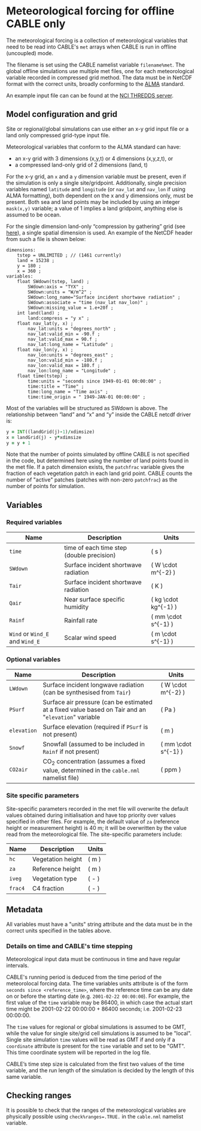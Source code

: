 # Meteorological forcing for offline CABLE only

The meteorological forcing is a collection of meteorological variables that need to be read into CABLE's `met` arrays when CABLE is run in offline (uncoupled) mode.

The filename is set using the CABLE namelist variable `filename%met`.
The global offline simulations use multiple met files, one for each meteorological variable recorded in compressed grid method.
The data must be in NetCDF format with the correct units, broadly conforming to the [ALMA](https://web.lmd.jussieu.fr/~polcher/ALMA/convention_output_3.html) standard.

An example input file can can be found at the [NCI THREDDS server](https://geonetwork.nci.org.au/geonetwork/srv/eng/catalog.search#/metadata/f7075_4625_2374_0846).

## Model configuration and grid

Site or regional/global simulations can use either an x-y grid input file or a land only compressed grid-type input file.

Meteorological variables that conform to the ALMA standard can have:

- an x-y grid with 3 dimensions (x,y,t) or 4 dimensions (x,y,z,t), or
- a compressed land-only grid of 2 dimensions (land, t)

For the x-y grid, an `x` and a `y` dimension variable must be present, even if the simulation is only a single site/gridpoint. Additionally, single precision variables named `latitude` and `longitude` (or `nav_lat` and `nav_lon` if using ALMA formatting), both dependent on the x and y dimensions only, must be present. Both sea and land points may be included by using an integer `mask(x,y)` variable; a value of 1 implies a land gridpoint, anything else is assumed to be ocean.

For the single dimension land-only “compression by gathering” grid (see [here](http://www.lmd.jussieu.fr/~polcher/ALMA/dataformats.html)), a single spatial dimension is used.
An example of the NetCDF header from such a file is shown below:

```
dimensions:
    tstep = UNLIMITED ; // (1461 currently)
    land = 15238 ;
    y = 180 ;
    x = 360 ;
variables:
    float SWdown(tstep, land) ;
        SWdown:axis = "TYX" ;
        SWdown:units = "W/m^2" ;
        SWdown:long_name="Surface incident shortwave radiation" ;
        SWdown:associate = "time (nav_lat nav_lon)" ;
        SWdown:missing_value = 1.e+20f ;
    int land(land) ;
        land:compress = "y x" ;
    float nav_lat(y, x) ;
        nav_lat:units = "degrees_north" ;
        nav_lat:valid_min = -90.f ;
        nav_lat:valid_max = 90.f ;
        nav_lat:long_name = "Latitude" ;
    float nav_lon(y, x) ;
        nav_lon:units = "degrees_east" ;
        nav_lon:valid_min = -180.f ;
        nav_lon:valid_max = 180.f ;
        nav_lon:long_name = "Longitude" ;
    float time(tstep) ;
        time:units = "seconds since 1949-01-01 00:00:00" ;
        time:title = "Time" ;
        time:long_name = "Time axis" ;
        time:time_origin = " 1949-JAN-01 00:00:00" ;
```

Most of the variables will be structured as SWdown is above. The relationship between “land” and “x” and “y” inside the CABLE netcdf driver is:

```fortran
y = INT((landGrid(j)-1)/xdimsize)
x = landGrid(j) - y*xdimsize
y = y + 1
```

Note that the number of points simulated by offline CABLE is not specified in the code, but determined here using the number of land points found in the met file. If a patch dimension exists, the `patchfrac` variable gives the fraction of each vegetation patch in each land grid point. CABLE counts the number of "active" patches (patches with non-zero `patchfrac`) as the number of points for simulation.

## Variables

### Required variables

| Name     | Description                               | Units                  |
|----------|-------------------------------------------|------------------------|
| `time`   | time of each time step (double precision) | \( s \)                |
| `SWdown` | Surface incident shortwave radiation      | \( W \cdot m^{-2} \)   |
| `Tair`   | Surface incident shortwave radiation      | \( K \)                |
| `Qair`   | Near surface specific humidity            | \( kg \cdot kg^{-1} \) |
| `Rainf`  | Rainfall rate                             | \( mm \cdot s^{-1} \)  |
| `Wind` or `Wind_E` and `Wind_E` | Scalar wind speed  | \( m \cdot s^{-1} \)   |

### Optional variables

| Name        | Description | Units |
|-------------|-----------------------------------------------------------------------------------------------------|-----------------------|
| `LWdown`    | Surface incident longwave radiation (can be synthesised from `Tair`)                                | \( W \cdot m^{-2} \)  |
| `PSurf`     | Surface air pressure (can be estimated at a fixed value based on Tair and an "`elevation`" variable | \( Pa \)              |
| `elevation` | Surface elevation (required if `PSurf` is not present)                                                | \( m \)               |
| `Snowf`     | Snowfall (assumed to be included in `Rainf` if not present)                                           | \( mm \cdot s^{-1} \) |
| `CO2air`    | CO$_2$ concentration (assumes a fixed value, determined in the `cable.nml` namelist file)           | \( ppm \)             |

### Site specific parameters

Site-specific parameters recorded in the met file will overwrite the default values obtained during initialisation and have top priority over values specified in other files.
For example, the default value of `za` (reference height or measurement height) is 40 m; it will be overwritten by the value read from the meteorological file.
The site-specific parameters include:

| Name    | Description       | Units   |
|---------|-------------------|---------|
| `hc`    | Vegetation height | \( m \) | 
| `za`    | Reference height  | \( m \) |
| `iveg`  | Vegetation type   | \( - \) |
| `frac4` | C4 fraction       | \( - \) |

## Metadata

All variables must have a "units" string attribute and the data must be in the correct units specified in the tables above.

### Details on time and CABLE's time stepping

Meteorological input data must be continuous in time and have regular intervals.

CABLE's running period is deduced from the time period of the meteorolocal forcing data.
The time variables units attribute is of the form `seconds since <reference_time>`, where the reference time can be any date on or before the starting date (e.g. `2001-02-22 00:00:00`).
For example, the first value of the `time` variable may be 86400, in which case the actual start time might be 2001-02-22 00:00:00 + 86400 seconds; i.e. 2001-02-23 00:00:00.

The `time` values for regional or global simulations is assumed to be GMT, while the value for single site/grid cell simulations is assumed to be "local".
Single site simulation `time` values will be read as GMT if and only if a `coordinate` attribute is present for the `time` variable and set to be "GMT".
This time coordinate system will be reported in the log file.

CABLE’s time step size is calculated from the first two values of the time variable, and the run length of the simulation is decided by the length of this same variable.

## Checking ranges

It is possible to check that the ranges of the meteorological variables are physically possible using `check%ranges=.TRUE.` in the `cable.nml` namelist variable.

